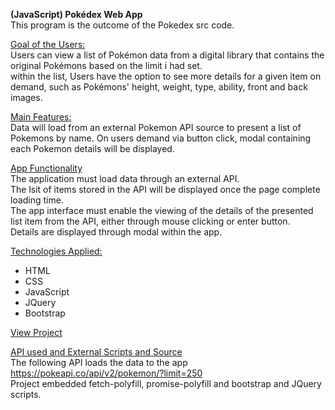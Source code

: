 **(JavaScript) Pokédex Web App** <br>
This program is the outcome of the Pokedex src code.

<ins>Goal of the Users:</ins><br>
Users can view a list of Pokémon data from a digital library that contains the original Pokémons based on the limit i had set. <br>
within the list, Users have the option to see more details for a given item on demand, such as Pokémons' height, weight, type, ability, front and back images.

<ins>Main Features:</ins><br>
Data will load from an external Pokemon API source to present a list of Pokemons by name. On users demand via button click, modal containing each Pokemon details will be displayed.

<ins>App Functionality</ins><br>
The application must load data through an external API.<br>
The lsit of items stored in the API will be displayed once the page complete loading time.<br>
The app interface must enable the viewing of the details of the presented list item from the API, either through mouse clicking or enter button.<br>
Details are displayed through modal within the app.<br>

<ins>Technologies Applied:</ins>

<ul>
<li>HTML</li>
<li>CSS</li>
<li>JavaScript</li>
<li>JQuery</li>
<li>Bootstrap</li>
</ul>

<ins>View Project </ins>

<ins>API used and External Scripts and Source</ins><br>
The following API loads the data to the app https://pokeapi.co/api/v2/pokemon/?limit=250 <br>
Project embedded fetch-polyfill, promise-polyfill and bootstrap and JQuery scripts.
